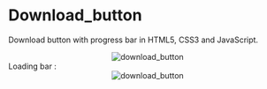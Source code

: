 # Download_button
Download button with progress bar in HTML5, CSS3 and JavaScript.
<div align='center'>
  <img src='https://user-images.githubusercontent.com/87717065/236531872-46d2d515-0f54-4c9e-a7c8-672febeedc6d.png' alt='download_button'>
</div>
Loading bar :
<div align='center'>
  <img src='https://user-images.githubusercontent.com/87717065/236533745-8e4f987c-058b-4d1e-b544-88093b624206.png' alt='download_button'>
</div>
